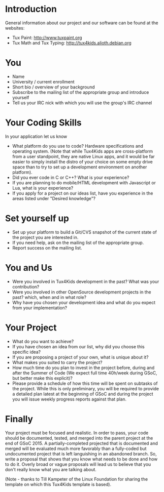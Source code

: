 # Introduction #

General information about our project and our software can be found at the websites:
  * Tux Paint: http://www.tuxpaint.org
  * Tux Math and Tux Typing: http://tux4kids.alioth.debian.org


# You #
  * Name
  * University / current enrollment
  * Short bio / overview of your background
  * Subscribe to the mailing list of the appropriate group and introduce yourself
  * Tell us your IRC nick with which you will use the group's IRC channel

# Your Coding Skills #
In your application let us know
  * What platform do you use to code? Hardware specifications and operating system. (Note that while Tux4Kids apps are cross-platform from a user standpoint, they are native Linux apps, and it would be far easier to simply install the distro of your choice on some empty drive space than to try to set up a development environment on another platform).
  * Did you ever code in C or C++? What is your experience?
  * If you are planning to do mobile/HTML development with Javascript or Lua, what is your experience?
  * If you apply for a project on our ideas list, have you experience in the areas listed under "Desired knowledge"?

# Set yourself up #
  * Set up your platform to build a Git/CVS snapshot of the current state of the project you are interested in.
  * If you need help, ask on the mailing list of the appropriate group.
  * Report success on the mailing list.

# You and Us #
  * Were you involved in Tux4Kids development in the past? What was your contribution?
  * Were you involved in other OpenSource development projects in the past? which, when and in what role?
  * Why have you chosen your development idea and what do you expect from your implementation?

# Your Project #
  * What do you want to achieve?
  * If you have chosen an idea from our list, why did you choose this specific idea?
  * If you are proposing a project of your own, what is unique about it?
  * What makes you suited to carry the project?
  * How much time do you plan to invest in the project before, during and after the Summer of Code (We expect full time 40h/week during GSoC, but better make this explicit)?
  * Please provide a schedule of how this time will be spent on subtasks of the project. While this is only preliminary, you will be required to provide a detailed plan latest at the beginning of GSoC and during the project you will issue weekly progress reports against that plan.

# Finally #
Your project must be focused and realistic. In order to pass, your code should be documented, tested, and merged into the parent project at the end of GSoC 2015. A partially-completed projected that is documented and merged will be evaluated much more favorably than a fully-coded but undocumented project that is left languishing in an abandoned branch. So, write a proposal that shows that you know what needs to be done and how to do it. Overly broad or vague proposals will lead us to believe that you don't really know what you are talking about.

(Note - thanks to Till Kampeter of the Linux Foundation for sharing the template on which this Tux4Kids template is based).